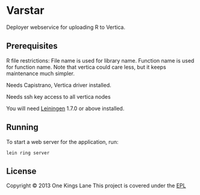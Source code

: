 # Varstar

Deployer webservice for uploading R to Vertica.

## Prerequisites

R file restrictions:
  File name is used for library name.
  Function name is used for function name.
  Note that vertica could care less, but it keeps maintenance much simpler.

Needs Capistrano, Vertica driver installed.

Needs ssh key access to all vertica nodes

You will need [Leiningen][1] 1.7.0 or above installed.

[1]: https://github.com/technomancy/leiningen

## Running

To start a web server for the application, run:

    lein ring server

## License

Copyright © 2013 One Kings Lane
This project is covered under the [EPL][2]

[2]: https://github.com/okl/varstar/LICENCE
